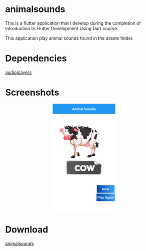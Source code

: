 # animalsounds
  This is a flutter application that I develop during the completion of Introduction to Flutter Development Using Dart course.
  
  This application play animal sounds found in the assets folder.


# Dependencies
[audioplayers](https://pub.dev/packages/audioplayers)

# Screenshots
<div align='center'>
  <img src='https://github.com/gupta-shrinath/animal_sounds/blob/master/screenshots/animalsounds.png'  width = 200>
</div>

# Download
[animalsounds](https://github.com/gupta-shrinath/animal_sounds/blob/master/apk/app-release.apk)
